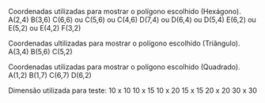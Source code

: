 Coordenadas utilizadas para mostrar o polígono escolhido (Hexágono).
A(2,4)
B(3,6)
C(6,6) ou C(5,6) ou C(4,6)
D(7,4) ou D(6,4) ou D(5,4)
E(6,2) ou E(5,2) ou E(4,2)
F(3,2)

Coordenadas ultilizadas para mostrar o polígono escolhido (Triângulo).
A(3,4)
B(5,6)
C(5,2)

Coordenadas utilizadas para mostrar o polígono escolhido (Quadrado).
A(1,2)
B(1,7)
C(6,7)
D(6,2)

Dimensão utilizada para teste:
10 x 10
10 x 15
10 x 20
15 x 15
20 x 20
30 x 30

